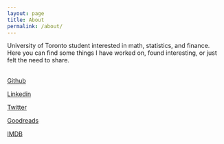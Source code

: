 ```yaml
---
layout: page
title: About
permalink: /about/
---
```


<div class="entry-content">
		<div id="comp-jbftx0jc2balata" class="strc1balata">University of Toronto student interested in math, statistics, and finance. Here you can find some things I have worked on, found interesting, or just felt the need to share.&#8203;</div>
<div></div>
<br>
<div id="comp-jbftx0jc2inlineContent" class="strc1inlineContent">
<div id="comp-jbftx0jc3" class="strc1">
<div id="comp-jbftx0jc3inlineContent" class="strc1inlineContent">
<div id="comp-jbftx0jc5" class="txtNew">
<p class="font_9"><span class="color_15"><a href="https://github.com/daveveitch" target="_blank" rel="noopener">Github</a></span></p>
<p class="font_9"><span class="color_15"><a href="https://www.linkedin.com/in/dveitch/" target="_blank" rel="noopener">Linkedin</a></span></p>
<p class="font_9"><span class="color_15"><a href="https://twitter.com/daveveitch" target="_blank" rel="noopener">Twitter</a></span></p>
<p class="font_9"><span class="color_15"><a href="https://www.goodreads.com/user/show/18825813-david-veitch" target="_blank" rel="noopener">Goodreads</a></span></p>
<p><a href="http://www.imdb.com/user/ur83957353/?ref_=nv_usr_prof_2">IMDB</a></p>
</div>
</div>
</div>
</div>
	</div>
